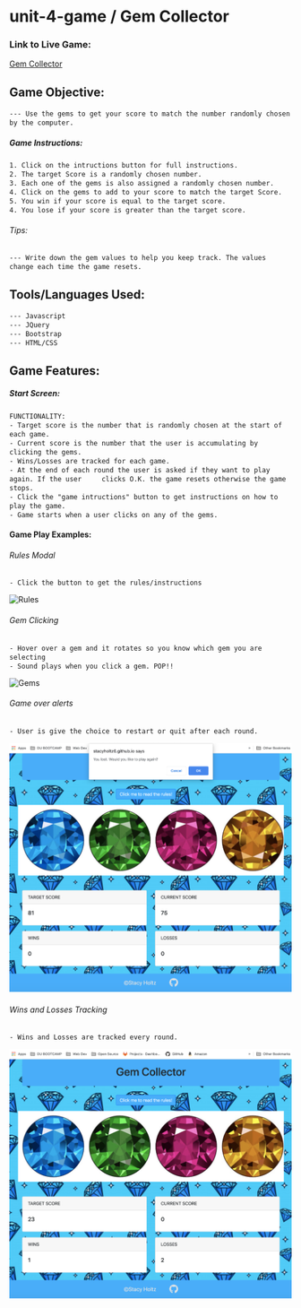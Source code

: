 # unit-4-game / Gem Collector

### Link to Live Game:
[Gem Collector](https://stacyholtz6.github.io/Gem-Collector/)

## Game Objective:
```
--- Use the gems to get your score to match the number randomly chosen by the computer. 
```

##### Game Instructions:
```
1. Click on the intructions button for full instructions. 
2. The target Score is a randomly chosen number. 
3. Each one of the gems is also assigned a randomly chosen number. 
4. Click on the gems to add to your score to match the target Score.
5. You win if your score is equal to the target score.
4. You lose if your score is greater than the target score. 

```
###### Tips:
```
--- Write down the gem values to help you keep track. The values change each time the game resets. 

```

## Tools/Languages Used:
```
--- Javascript
--- JQuery
--- Bootstrap
--- HTML/CSS
```
## Game Features:

##### Start Screen:
```
FUNCTIONALITY:
- Target score is the number that is randomly chosen at the start of each game.
- Current score is the number that the user is accumulating by clicking the gems.
- Wins/Losses are tracked for each game. 
- At the end of each round the user is asked if they want to play again. If the user     clicks O.K. the game resets otherwise the game stops.
- Click the "game intructions" button to get instructions on how to play the game.
- Game starts when a user clicks on any of the gems. 
```
#### Game Play Examples:

###### Rules Modal
```
- Click the button to get the rules/instructions
```
![Rules](assets/images/rules.gif)

###### Gem Clicking
```
- Hover over a gem and it rotates so you know which gem you are selecting
- Sound plays when you click a gem. POP!!
```
![Gems](assets/images/gems.gif)

###### Game over alerts
```
- User is give the choice to restart or quit after each round. 
```
![gameOver](assets/images/gameOver.png)

###### Wins and Losses Tracking
```
- Wins and Losses are tracked every round. 
```
![winsLosses](assets/images/winsLosses.png)